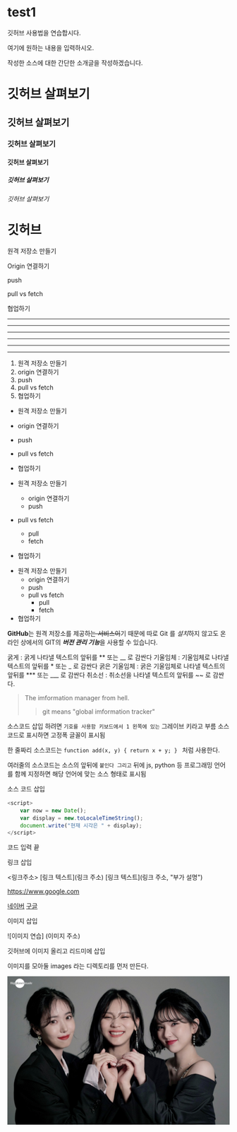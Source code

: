 # test1
깃허브 사용법을 연습합시다.

여기에 원하는 내용을 입력하시오.

작성한 소스에 대한 간단한 소개글을 작성하겠습니다.


# 깃허브 살펴보기

## 깃허브 살펴보기

### 깃허브 살펴보기

#### 깃허브 살펴보기

##### 깃허브 살펴보기

###### 깃허브 살펴보기


# 깃허브

원격 저장소 만들기

Origin 연결하기

push

pull vs fetch

협업하기

---

-----------

- - -

***

************

* * *


1. 원격 저장소 만들기
2. origin 연결하기
3. push
4. pull vs fetch
5. 협업하기

- 원격 저장소 만들기
- origin 연결하기
- push
- pull vs fetch
- 협업하기

- 원격 저장소 만들기
  - origin 연결하기
  - push
- pull vs fetch
  - pull
  - fetch
- 협업하기

+ 원격 저장소 만들기
  - origin 연결하기
  - push
  + pull vs fetch
    * pull
    * fetch
+ 협업하기


**GitHub**는 원격 저장소를 제공하~~는 서비스이~~기 때문에
따로 Git 를 *설치*하지 않고도
온라인 상에서의 GIT의 ***버전 관리 기능***을 사용할 수 있습니다.


굵게 : 굵게 나타낼 텍스트의 앞뒤를 ** 또는 __ 로 감싼다
기울임체 : 기울임체로 나타낼 텍스트의 앞뒤를 * 또는 _ 로 감싼다
굵은 기울임체 : 굵은 기울임체로 나타낼 텍스트의 앞뒤를 *** 또는 ___ 로 감싼다
취소선 : 취소선을 나타낼 텍스트의 앞뒤를 ~~ 로 감싼다.


> The imformation manager from hell.
>> git means "global imformation tracker"


소스코드 삽입 하려면 ` 기호를 사용함 키보드에서 1 왼쪽에 있는 ` 그레이브 키라고 부름 소스코드로 표시하면 고정폭 글꼴이 표시됨

한 줄짜리 소스코드는 `function add(x, y) { return x + y; } ` 처럼 사용한다.

여러줄의 소스코드는 소스의 앞뒤에 ``` 붙인다 그리고 ``` 뒤에 js, python 등 프로그래밍 언어를 함께 지정하면 해당 언어에 맞는 소스 형태로 표시됨

소스 코드 삽입

```javascript
<script>
    var now = new Date();
    var display = new.toLocaleTimeString();
    document.write("현재 시각은 " + display);
</script>
```

코드 입력 끝


링크 삽입

<링크주소>
[링크 텍스트](링크 주소)
[링크 텍스트](링크 주소, "부가 설명")


<https://www.google.com>

[네이버](https://naver.com)
[구글](https://google.com, "구글 검색 사이트")

이미지 삽입

![이미지 연습] (이미지 주소)

깃허브에 이미지 올리고 리드미에 삽입

이미지를 모아둘 images 라는 디렉토리를 먼저 만든다.

![VIVIZ](./images/11.jpg)
